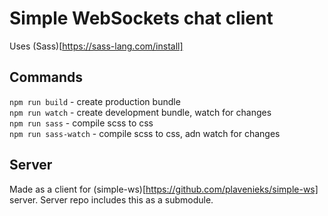 # Simple WebSockets chat client

Uses (Sass)[https://sass-lang.com/install]

## Commands

`npm run build` - create production bundle  
`npm run watch` - create development bundle, watch for changes  
`npm run sass` - compile scss to css  
`npm run sass-watch` - compile scss to css, adn watch for changes

## Server

Made as a client for (simple-ws)[https://github.com/plavenieks/simple-ws] server.
Server repo includes this as a submodule.

